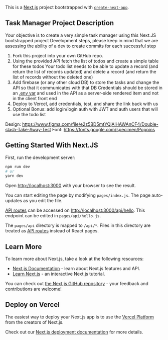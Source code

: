 This is a [Next.js](https://nextjs.org/) project bootstrapped with [`create-next-app`](https://github.com/vercel/next.js/tree/canary/packages/create-next-app).

##  Task Manager Project Description

Your objective is to create a very simple task manager using this Next.JS bootstrapped project
Development steps, please keep in mind that we are assessing the ability of a dev to create commits for each successful step
1. Fork this project into your own GitHub repo.
2. Using the provided API fetch the list of todos and create a simple table for these todos
 Your todo list needs to be able to update a record (and return the list of records updated) and delete a record (and return the list of records without the deleted one)
3. Add firebase (or any other cloud DB) to store the tasks and change the API so that it communicates with that DB
 Credentials should be stored in an [.env var](https://nextjs.org/docs/basic-features/environment-variables) and used in the API as a server-side rendered item and not in the client front end
4. Deploy to Vercel, add credentials, test, and share the link back with us
5. Optional Bonus: add login/login auth with JWT and auth users that will use the todo list

Design: https://www.figma.com/file/e2z5BD5mtYQjAlHAWAnCF4/Double-slash-Take-Away-Test
Font: https://fonts.google.com/specimen/Poppins

## Getting Started With Next.JS

First, run the development server:

```bash
npm run dev
# or
yarn dev
```

Open [http://localhost:3000](http://localhost:3000) with your browser to see the result.

You can start editing the page by modifying `pages/index.js`. The page auto-updates as you edit the file.

[API routes](https://nextjs.org/docs/api-routes/introduction) can be accessed on [http://localhost:3000/api/hello](http://localhost:3000/api/hello). This endpoint can be edited in `pages/api/hello.js`.

The `pages/api` directory is mapped to `/api/*`. Files in this directory are treated as [API routes](https://nextjs.org/docs/api-routes/introduction) instead of React pages.

## Learn More

To learn more about Next.js, take a look at the following resources:

- [Next.js Documentation](https://nextjs.org/docs) - learn about Next.js features and API.
- [Learn Next.js](https://nextjs.org/learn) - an interactive Next.js tutorial.

You can check out [the Next.js GitHub repository](https://github.com/vercel/next.js/) - your feedback and contributions are welcome!

## Deploy on Vercel

The easiest way to deploy your Next.js app is to use the [Vercel Platform](https://vercel.com/new?utm_medium=default-template&filter=next.js&utm_source=create-next-app&utm_campaign=create-next-app-readme) from the creators of Next.js.

Check out our [Next.js deployment documentation](https://nextjs.org/docs/deployment) for more details.
